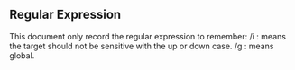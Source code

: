 ##    Regular Expression ##
This document only record the regular expression to remember:
/i : means the target should not be sensitive with the up or down case.
/g : means global.

